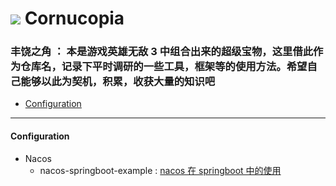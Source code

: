 ![](http://heroes.thelazy.net/wiki/images/6/6a/Artifact_Cornucopia.gif) Cornucopia
==========

### 丰饶之角 ： 本是游戏英雄无敌 3 中组合出来的超级宝物，这里借此作为仓库名，记录下平时调研的一些工具，框架等的使用方法。希望自己能够以此为契机，积累，收获大量的知识吧

- [Configuration](#Configuration)

- - -

#### Configuration
  - Nacos
    - nacos-springboot-example : [nacos 在 springboot 中的使用](https://taojintianxia.github.io/2019/08/20/Nacos-%E7%BB%93%E5%90%88-Springboot-%E7%9A%84%E4%BE%8B%E5%AD%90/)